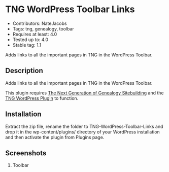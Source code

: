 # TNG WordPress Toolbar Links

* Contributors: NateJacobs
* Tags: tng, genealogy, toolbar
* Requires at least: 4.0
* Tested up to: 4.0
* Stable tag: 1.1

Adds links to all the important pages in TNG in the WordPress Toolbar.

## Description

Adds links to all the important pages in TNG in the WordPress Toolbar. 

This plugin requires [The Next Generation of Genealogy Sitebuilding](http://www.tngsitebuilding.com/) and the [TNG WordPress Plugin](http://wordpress.org/extend/plugins/tng-wordpress-plugin/) to function.

## Installation

Extract the zip file, rename the folder to TNG-WordPress-Toolbar-Links and drop it in the wp-content/plugins/ directory of your WordPress installation and then activate the plugin from Plugins page.

## Screenshots
1. Toolbar